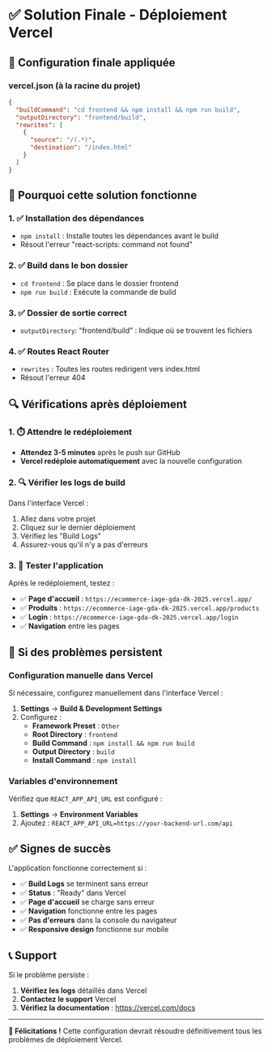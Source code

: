 # ✅ Solution Finale - Déploiement Vercel

## 🎯 Configuration finale appliquée

### vercel.json (à la racine du projet)
```json
{
  "buildCommand": "cd frontend && npm install && npm run build",
  "outputDirectory": "frontend/build",
  "rewrites": [
    {
      "source": "/(.*)",
      "destination": "/index.html"
    }
  ]
}
```

## 🚀 Pourquoi cette solution fonctionne

### 1. ✅ Installation des dépendances
- `npm install` : Installe toutes les dépendances avant le build
- Résout l'erreur "react-scripts: command not found"

### 2. ✅ Build dans le bon dossier
- `cd frontend` : Se place dans le dossier frontend
- `npm run build` : Exécute la commande de build

### 3. ✅ Dossier de sortie correct
- `outputDirectory`: "frontend/build" : Indique où se trouvent les fichiers

### 4. ✅ Routes React Router
- `rewrites` : Toutes les routes redirigent vers index.html
- Résout l'erreur 404

## 🔍 Vérifications après déploiement

### 1. ⏱️ Attendre le redéploiement
- **Attendez 3-5 minutes** après le push sur GitHub
- **Vercel redéploie automatiquement** avec la nouvelle configuration

### 2. 🔍 Vérifier les logs de build
Dans l'interface Vercel :
1. Allez dans votre projet
2. Cliquez sur le dernier déploiement
3. Vérifiez les "Build Logs"
4. Assurez-vous qu'il n'y a pas d'erreurs

### 3. 🚀 Tester l'application
Après le redéploiement, testez :
- ✅ **Page d'accueil** : `https://ecommerce-iage-gda-dk-2025.vercel.app/`
- ✅ **Produits** : `https://ecommerce-iage-gda-dk-2025.vercel.app/products`
- ✅ **Login** : `https://ecommerce-iage-gda-dk-2025.vercel.app/login`
- ✅ **Navigation** entre les pages

## 🐛 Si des problèmes persistent

### Configuration manuelle dans Vercel
Si nécessaire, configurez manuellement dans l'interface Vercel :

1. **Settings** → **Build & Development Settings**
2. Configurez :
   - **Framework Preset** : `Other`
   - **Root Directory** : `frontend`
   - **Build Command** : `npm install && npm run build`
   - **Output Directory** : `build`
   - **Install Command** : `npm install`

### Variables d'environnement
Vérifiez que `REACT_APP_API_URL` est configuré :
1. **Settings** → **Environment Variables**
2. Ajoutez : `REACT_APP_API_URL=https://your-backend-url.com/api`

## ✅ Signes de succès

L'application fonctionne correctement si :
- ✅ **Build Logs** se terminent sans erreur
- ✅ **Status** : "Ready" dans Vercel
- ✅ **Page d'accueil** se charge sans erreur
- ✅ **Navigation** fonctionne entre les pages
- ✅ **Pas d'erreurs** dans la console du navigateur
- ✅ **Responsive design** fonctionne sur mobile

## 📞 Support

Si le problème persiste :
1. **Vérifiez les logs** détaillés dans Vercel
2. **Contactez le support** Vercel
3. **Vérifiez la documentation** : https://vercel.com/docs

---

**🎉 Félicitations !** Cette configuration devrait résoudre définitivement tous les problèmes de déploiement Vercel. 